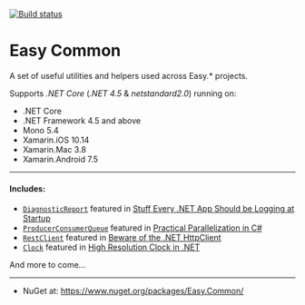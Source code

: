 [![Build status](https://ci.appveyor.com/api/projects/status/ar3dp6i0kg9ii80o?svg=true)](https://ci.appveyor.com/project/NimaAra/easy-common)

# Easy Common
A set of useful utilities and helpers used across Easy.* projects.

Supports _.NET Core_ (_.NET 4.5_ & _netstandard2.0_) running on:
* .NET Core
* .NET Framework 4.5 and above
* Mono 5.4
* Xamarin.iOS 10.14
* Xamarin.Mac 3.8
* Xamarin.Android 7.5
___

#### Includes:
* [`DiagnosticReport`](https://github.com/NimaAra/Easy.Common/blob/master/Easy.Common/DiagnosticReport/DiagnosticReport.cs) featured in [Stuff Every .NET App Should be Logging at Startup](http://www.nimaara.com/2017/11/07/stuff-every-dotnet-app-should-be-logging-at-startup/)
* [`ProducerConsumerQueue`](https://github.com/NimaAra/Easy.Common/blob/master/Easy.Common/ProducerConsumerQueue.cs) featured in [Practical Parallelization in C#](http://www.nimaara.com/2017/07/01/practical-parallelization-with-map-reduce-in-c/)
* [`RestClient`](https://github.com/NimaAra/Easy.Common/blob/master/Easy.Common/RestClient.cs) featured in [Beware of the .NET HttpClient](http://www.nimaara.com/2016/11/01/beware-of-the-net-httpclient/)
* [`Clock`](https://github.com/NimaAra/Easy.Common/blob/master/Easy.Common/Clock.cs) featured in [High Resolution Clock in .NET](http://www.nimaara.com/2016/07/06/high-resolution-clock-in-net/)

And more to come...

***
* NuGet at: https://www.nuget.org/packages/Easy.Common/
